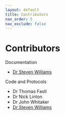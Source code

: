 ```yaml
---
layout: default
title: Contributors
nav_order: 5
nav_exclude: false
---
```


# Contributors

Documentation
* [Dr Steven Williams](https://kclpure.kcl.ac.uk/portal/steven.e.williams.html)

Code and Protocols
* Dr Thomas Fastl
* Dr Nick Linton
* Dr John Whitaker
* [Dr Steven Williams](https://kclpure.kcl.ac.uk/portal/steven.e.williams.html)
